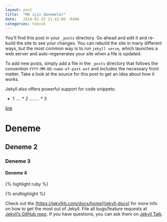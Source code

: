 ```yaml
---
layout: post
title:  "Md için denemeler"
date:   2018-02-25 21:42:06 -0400
categories: teknik
---
```

You’ll find this post in your `_posts` directory. Go ahead and edit it and re-build the site to see your changes. You can rebuild the site in many different ways, but the most common way is to run `jekyll serve`, which launches a web server and auto-regenerates your site when a file is updated.

To add new posts, simply add a file in the `_posts` directory that follows the convention `YYYY-MM-DD-name-of-post.ext` and includes the necessary front matter. Take a look at the source for this post to get an idea about how it works.

Jekyll also offers powerful support for code snippets:

* 1
.... * 2
........  * 3

[link](http://sercankulak.com)

# Deneme

## Deneme 2

### Deneme 3

#### Deneme 4

{% highlight ruby %}

{% endhighlight %}

Check out the [https://jekyllrb.com/docs/home][jekyll-docs] for more info on how to get the most out of Jekyll. File all bugs/feature requests at [Jekyll’s GitHub repo][jekyll-gh]. If you have questions, you can ask them on [Jekyll Talk][jekyll-talk].


[jekyll-gh]:   https://github.com/jekyll/jekyll
[jekyll-talk]: https://talk.jekyllrb.com/
